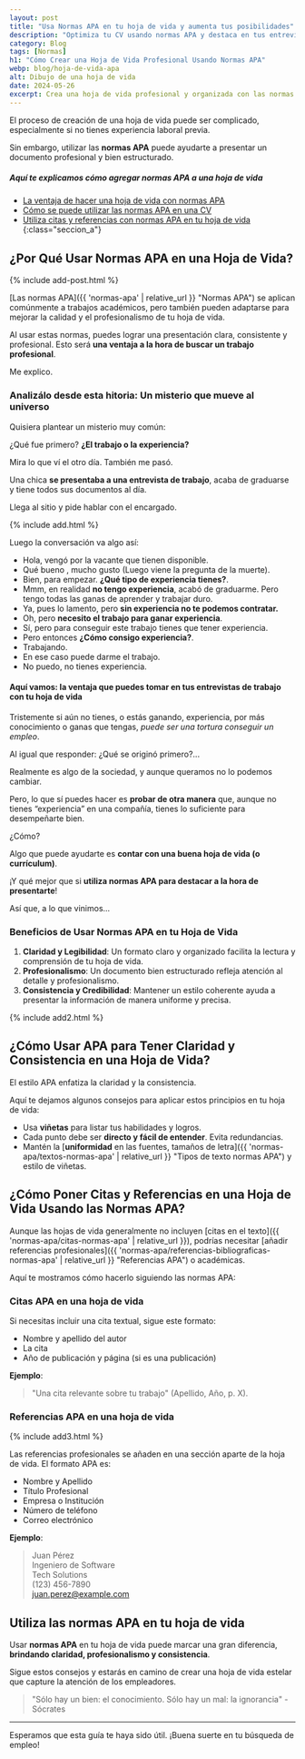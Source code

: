 ```yaml
---
layout: post
title: "Usa Normas APA en tu hoja de vida y aumenta tus posibilidades"
description: "Optimiza tu CV usando normas APA y destaca en tus entrevistas. Sigue nuestros consejos prácticos. ¡Empieza ya!"
category: Blog
tags: [Normas]
h1: "Cómo Crear una Hoja de Vida Profesional Usando Normas APA"
webp: blog/hoja-de-vida-apa
alt: Dibujo de una hoja de vida
date: 2024-05-26
excerpt: Crea una hoja de vida profesional y organizada con las normas APA. Sigue estos simples pasos y destaca.
---
```

El proceso de creación de una hoja de vida puede ser complicado, especialmente si no tienes experiencia laboral previa.

Sin embargo, utilizar las **normas APA** puede ayudarte a presentar un documento profesional y bien estructurado.

##### Aquí te explicamos cómo agregar normas APA a una hoja de vida  

* [La ventaja de hacer una hoja de vida con normas APA](#aquí-vamos-la-ventaja-que-puedes-tomar-en-tus-entrevistas-de-trabajo-con-tu-hoja-de-vida)  
* [Cómo se puede utilizar las normas APA en una CV](#cómo-usar-apa-para-tener-claridad-y-consistencia-en-una-hoja-de-vida)  
* [Utiliza citas y referencias con normas APA en tu hoja de vida](#cómo-poner-citas-y-referencias-en-una-hoja-de-vida-usando-las-normas-apa)
{:class="seccion_a"}

## ¿Por Qué Usar Normas APA en una Hoja de Vida?

{% include add-post.html %}

[Las normas APA]({{ 'normas-apa' | relative_url }} "Normas APA") se aplican comúnmente a trabajos académicos, pero también pueden adaptarse para mejorar la calidad y el profesionalismo de tu hoja de vida.

Al usar estas normas, puedes lograr una presentación clara, consistente y profesional. Esto será **una ventaja a la hora de buscar un trabajo profesional**.

Me explico.

### Analizálo desde esta hitoria: Un misterio que mueve al universo

Quisiera plantear un misterio muy común:

¿Qué fue primero? **¿El trabajo o la experiencia?**

Mira lo que ví el otro día. También me pasó.

Una chica **se presentaba a una entrevista de trabajo**, acaba de graduarse y tiene todos sus documentos al día.

Llega al sitio y pide hablar con el encargado.

{% include add.html %}

Luego la conversación va algo así:

- Hola, vengó por la vacante que tienen disponible.
- Qué bueno , mucho gusto (Luego viene la pregunta de la muerte).
- Bien, para empezar. **¿Qué tipo de experiencia tienes?**.
- Mmm, en realidad **no tengo experiencia**, acabó de graduarme. Pero tengo todas las ganas de aprender y trabajar duro.
- Ya, pues lo lamento, pero **sin experiencia no te podemos contratar.**
- Oh, pero **necesito el trabajo para ganar experiencia**.
- Sí, pero para conseguir este trabajo tienes que tener experiencia.
- Pero entonces **¿Cómo consigo experiencia?**.
- Trabajando.
- En ese caso puede darme el trabajo.
- No puedo, no tienes experiencia.

#### Aquí vamos: la ventaja que puedes tomar en tus entrevistas de trabajo con tu hoja de vida

Tristemente si aún no tienes, o estás ganando, experiencia, por más conocimiento o ganas que tengas, *puede ser una tortura conseguir un empleo*.

Al igual que responder: ¿Qué se originó primero?...

Realmente es algo de la sociedad, y aunque queramos no lo podemos cambiar.

Pero, lo que sí puedes hacer es **probar de otra manera** que, aunque no tienes “experiencia” en una compañía, tienes lo suficiente para desempeñarte bien.

¿Cómo?

Algo que puede ayudarte es **contar con una buena hoja de vida (o currículum)**.

¡Y qué mejor que si **utiliza normas APA para destacar a la hora de presentarte**!

Así que, a lo que vinimos...

### Beneficios de Usar Normas APA en tu Hoja de Vida

1. **Claridad y Legibilidad**: Un formato claro y organizado facilita la lectura y comprensión de tu hoja de vida.
2. **Profesionalismo**: Un documento bien estructurado refleja atención al detalle y profesionalismo.
3. **Consistencia y Credibilidad**: Mantener un estilo coherente ayuda a presentar la información de manera uniforme y precisa.

{% include add2.html %}

## ¿Cómo Usar APA para Tener Claridad y Consistencia en una Hoja de Vida?

El estilo APA enfatiza la claridad y la consistencia.

Aquí te dejamos algunos consejos para aplicar estos principios en tu hoja de vida:

- Usa **viñetas** para listar tus habilidades y logros.
- Cada punto debe ser **directo y fácil de entender**. Evita redundancias.
- Mantén la [**uniformidad** en las fuentes, tamaños de letra]({{ 'normas-apa/textos-normas-apa' | relative_url }} "Tipos de texto normas APA") y estilo de viñetas.

## ¿Cómo Poner Citas y Referencias en una Hoja de Vida Usando las Normas APA?

Aunque las hojas de vida generalmente no incluyen [citas en el texto]({{ 'normas-apa/citas-normas-apa' | relative_url }}), podrías necesitar [añadir referencias profesionales]({{ 'normas-apa/referencias-bibliograficas-normas-apa' | relative_url }} "Referencias APA") o académicas.

Aquí te mostramos cómo hacerlo siguiendo las normas APA:

### Citas APA en una hoja de vida

Si necesitas incluir una cita textual, sigue este formato:

- Nombre y apellido del autor
- La cita
- Año de publicación y página (si es una publicación)

**Ejemplo**:
> "Una cita relevante sobre tu trabajo" (Apellido, Año, p. X).

### Referencias APA en una hoja de vida

{% include add3.html %}

Las referencias profesionales se añaden en una sección aparte de la hoja de vida. El formato APA es:

- Nombre y Apellido
- Título Profesional
- Empresa o Institución
- Número de teléfono
- Correo electrónico

**Ejemplo**:
> Juan Pérez  
> Ingeniero de Software  
> Tech Solutions  
> (123) 456-7890  
> juan.perez@example.com  

## Utiliza las normas APA en tu hoja de vida

Usar **normas APA** en tu hoja de vida puede marcar una gran diferencia, **brindando claridad, profesionalismo y consistencia**.

Sigue estos consejos y estarás en camino de crear una hoja de vida estelar que capture la atención de los empleadores.

> "Sólo hay un bien: el conocimiento. Sólo hay un mal: la ignorancia" - Sócrates

---

Esperamos que esta guía te haya sido útil. ¡Buena suerte en tu búsqueda de empleo!
